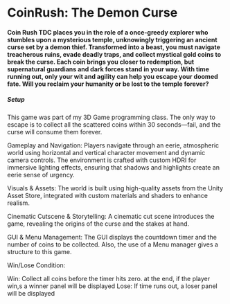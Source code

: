 # CoinRush: The Demon Curse

#### Coin Rush TDC places you in the role of a once-greedy explorer who stumbles upon a mysterious temple, unknowingly triggering an ancient curse set by a demon thief. Transformed into a beast, you must navigate treacherous ruins, evade deadly traps, and collect mystical gold coins to break the curse. Each coin brings you closer to redemption, but supernatural guardians and dark forces stand in your way. With time running out, only your wit and agility can help you escape your doomed fate. Will you reclaim your humanity or be lost to the temple forever?

##### Setup

This game was part of my 3D Game programming class. The only way to escape is to collect all the scattered coins within 30 seconds—fail, and the curse will consume them forever.

Gameplay and Navigation:
Players navigate through an eerie, atmospheric world using horizontal and vertical character movement and dynamic camera controls. The environment is crafted with custom HDRI for immersive lighting effects, ensuring that shadows and highlights create an eerie sense of urgency.

Visuals & Assets:
The world is built using high-quality assets from the Unity Asset Store, integrated with custom materials and shaders to enhance realism. 

Cinematic Cutscene & Storytelling:
A cinematic cut scene introduces the game, revealing the origins of the curse and the stakes at hand. 

GUI & Menu Management:
The GUI displays the countdown timer and the number of coins to be collected. Also, the use of a Menu manager gives a structure to this game.

Win/Lose Condition:

Win: Collect all coins before the timer hits zero. at the end, if the player win,s a winner panel will be displayed 
Lose: If time runs out, a loser panel will be displayed
